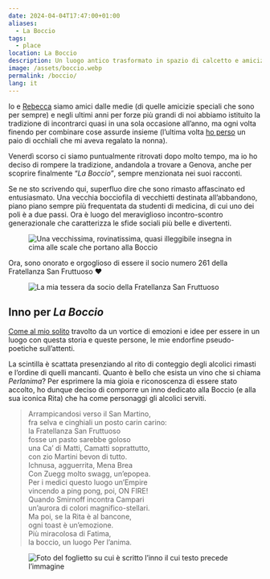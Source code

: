 ```yaml
---
date: 2024-04-04T17:47:00+01:00
aliases:
  - La Boccio
tags:
  - place
location: La Boccio
description: Un luogo antico trasformato in spazio di calcetto e amicizia da persone meravigliose
image: /assets/boccio.webp
permalink: /boccio/
lang: it
---
```

Io e [Rebecca](https://instagram.com/bruschettaarebeccaa '@bruschettaarebeccaa su Instagram') siamo amici dalle medie (di quelle amicizie speciali che sono per sempre) e negli ultimi anni per forze più grandi di noi abbiamo istituito la tradizione di incontrarci quasi in una sola occasione all’anno, ma ogni volta finendo per combinare cose assurde insieme (l’ultima volta [ho perso](/occhiali-sole#l’ennesimo-smarrimento) un paio di occhiali che mi aveva regalato la nonna).

Venerdì scorso ci siamo puntualmente ritrovati dopo molto tempo, ma io ho deciso di rompere la tradizione, andandola a trovare a Genova, anche per scoprire finalmente <q><cite>La Boccio</cite></q>, sempre menzionata nei suoi racconti.

Se ne sto scrivendo qui, superfluo dire che sono rimasto affascinato ed entusiasmato. Una vecchia bocciofila di vecchietti destinata all’abbandono, piano piano sempre più frequentata da studenti di medicina, di cui uno dei poli è a due passi. Ora è luogo del meraviglioso incontro-scontro generazionale che caratterizza le sfide sociali più belle e divertenti.

<figure>
	<img src='{{ image }}' alt='Una vecchissima, rovinatissima, quasi illeggibile insegna in cima alle scale che portano alla Boccio'>
</figure>

Ora, sono onorato e orgoglioso di essere il socio numero 261 della Fratellanza San Fruttuoso ❤️

<figure>
	<img src='/assets/boccio-tessera.webp' alt='La mia tessera da socio della Fratellanza San Fruttuoso'>
</figure>

## Inno per <cite>La Boccio</cite>

[Come al mio solito](Tomminess.md) travolto da un vortice di emozioni e idee per essere in un luogo con questa storia e queste persone, le mie endorfine pseudo-poetiche sull’attenti.

La scintilla è scattata presenziando al rito di conteggio degli alcolici rimasti e l’ordine di quelli mancanti. Quanto è bello che esista un vino che si chiama <cite>Perlanima</cite>? Per esprimere la mia gioia e riconoscenza di essere stato accolto, ho dunque deciso di comporre un inno dedicato alla Boccio (e alla sua iconica Rita) che ha come personaggi gli alcolici serviti.

> Arrampicandosi verso il San Martino,  
> fra selva e cinghiali un posto carin carino:  
> la Fratellanza San Fruttuoso  
> fosse un pasto sarebbe goloso  
> una Ca’ di Matti, Camatti soprattutto,  
> con zio Martini bevon di tutto.  
> Ichnusa, agguerrita, Mena Brea  
> Con Zuegg molto swagg, un’epopea.  
> Per i medici questo luogo un’Empire  
> vincendo a ping pong, poi, ON FIRE!  
> Quando Smirnoff incontra Campari  
> un’aurora di colori magnifico-stellari.  
> Ma poi, se la Rita è al bancone,  
> ogni toast è un’emozione.  
> Più miracolosa di Fatima,  
> la boccio, un luogo Per l’anima.

<figure>
	<img src='/assets/boccio-inno.webp' alt='Foto del foglietto su cui è scritto l’inno il cui testo precede l’immagine'>
</figure>
